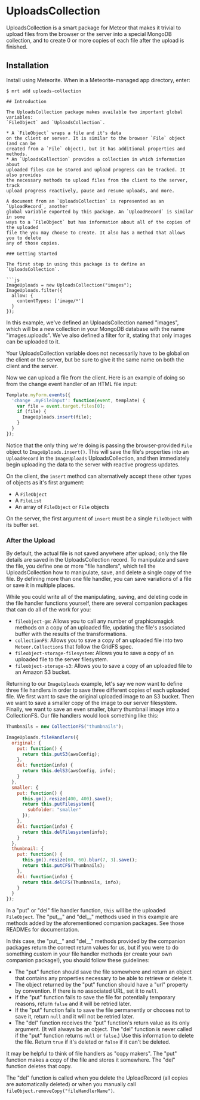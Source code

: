 UploadsCollection
=========================

UploadsCollection is a smart package for Meteor that makes it trivial to upload
files from the browser or the server into a special MongoDB collection, and to
create 0 or more copies of each file after the upload is finished.

## Installation

Install using Meteorite. When in a Meteorite-managed app directory, enter:

```
$ mrt add uploads-collection

## Introduction

The UploadsCollection package makes available two important global variables:
`FileObject` and `UploadsCollection`.

* A `FileObject` wraps a file and it's data
on the client or server. It is similar to the browser `File` object (and can be
created from a `File` object), but it has additional properties and methods.
* An `UploadsCollection` provides a collection in which information about
uploaded files can be stored and upload progress can be tracked. It also provides
the necessary methods to upload files from the client to the server, track
upload progress reactively, pause and resume uploads, and more.

A document from an `UploadsCollection` is represented as an `UploadRecord`, another
global variable exported by this package. An `UploadRecord` is similar in some
ways to a `FileObject` but has information about all of the copies of the uploaded
file the you may choose to create. It also has a method that allows you to delete
any of those copies.

### Getting Started

The first step in using this package is to define an `UploadsCollection`.

```js
ImageUploads = new UploadsCollection("images");
ImageUploads.filter({
  allow: {
    contentTypes: ['image/*']
  }
});
```

In this example, we've defined an UploadsCollection named "images", which will
be a new collection in your MongoDB database with the name "images.uploads". We've
also defined a filter for it, stating that only images can be uploaded to it.

Your UploadsCollection variable does not necessarily have to be global on the
client or the server, but be sure to give it the same name on both the client and
the server.

Now we can upload a file from the client. Here is an example of doing so from
the change event handler of an HTML file input:

```js
Template.myForm.events({
  'change .myFileInput': function(event, template) {
    var file = event.target.files[0];
    if (file) {
      ImageUploads.insert(file);
    }
  }
});
```

Notice that the only thing we're doing is passing the browser-provided `File`
object to `ImageUploads.insert()`. This will save the file's properties into
an `UploadRecord` in the `ImageUploads` UploadsCollection, and then immediately
begin uploading the data to the server with reactive progress updates.

On the client, the `insert` method can alternatively accept these other types of objects
as it's first argument:

* A `FileObject`
* A `FileList`
* An array of `FileObject` or `File` objects

On the server, the first argument of `insert` must be a single `FileObject` with
its buffer set.

### After the Upload

By default,
the actual file is not saved anywhere after upload; only the file details are
saved in the UploadsCollection record. To manipulate and save the file, you
define one or more "file handlers", which tell the UploadsCollection how to
manipulate, save, and delete a single copy of the file. By defining more than
one file handler, you can save variations of a file or save it in multiple
places.

While you could write all of the manipulating, saving, and deleting code
in the file handler functions yourself, there are several companion packages
that can do all of the work for you:

* `fileobject-gm`: Allows you to call any number of graphicsmagick methods on a copy of an uploaded file, updating the file's associated buffer with the results of the transformations.
* `collectionFS`: Allows you to save a copy of an uploaded file into two `Meteor.Collection`s that follow the GridFS spec.
* `fileobject-storage-filesystem`: Allows you to save a copy of an uploaded file to the server filesystem.
* `fileobject-storage-s3`: Allows you to save a copy of an uploaded file to an Amazon S3 bucket.

Returning to our `ImageUploads` example, let's say we now want to define three
file handlers in order to save three different copies of each uploaded file. We
first want to save the original uploaded image to an S3 bucket. Then we want to
save a smaller copy of the image to our server filesystem. Finally, we want to
save an even smaller, blurry thumbnail image into a CollectionFS. Our file handlers
would look something like this:


```js
Thumbnails = new CollectionFS("thumbnails");

ImageUploads.fileHandlers({
  original: {
    put: function() {
      return this.putS3(awsConfig);
    },
    del: function(info) {
      return this.delS3(awsConfig, info);
    }
  },
  smaller: {
    put: function() {
      this.gm().resize(400, 400).save();
      return this.putFilesystem({
        subfolder: "smaller"
      });
    },
    del: function(info) {
      return this.delFilesystem(info);
    }
  },
  thumbnail: {
    put: function() {
      this.gm().resize(60, 60).blur(7, 3).save();
      return this.putCFS(Thumbnails);
    },
    del: function(info) {
      return this.delCFS(Thumbnails, info);
    }
  }
});
```

In a "put" or "del" file handler function, `this` will be the uploaded `FileObject`.
The "put__" and "del__" methods used in this example are methods added by the
aforementioned companion packages. See those READMEs for documentation.

In this case, the "put__" and "del__" methods provided by the companion packages
return the correct return values for us, but if you were to do something custom
in your file handler methods (or create your own companion package!), you should
follow these guidelines:

* The "put" function should save the file somewhere and return an object that contains any properties necessary to be able to retrieve or delete it.
* The object returned by the "put" function should have a "url" property by convention. If there is no associated URL, set it to `null`.
* If the "put" function fails to save the file for potentially temporary reasons, return `false` and it will be retried later.
* If the "put" function fails to save the file permanently or chooses not to save it, return `null` and it will not be retried later.
* The "del" function receives the "put" function's return value as its only argument. (It will always be an object. The "del" function is never called if the "put" function returns `null` or `false`.) Use this information to delete the file. Return `true` if it's deleted or `false` if it can't be deleted.

It may be helpful to think of file handlers as "copy makers". The "put" function
makes a copy of the file and stores it somewhere. The "del" function deletes that
copy.

The "del" function is called when you delete the UploadRecord (all copies are automatically deleted)
or when you manually call `fileObject.removeCopy("fileHandlerName")`.